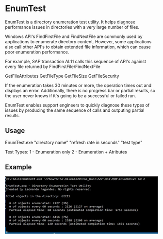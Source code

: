 # EnumTest

EnumTest is a directory enumeration test utility. It helps diagnose performance issues in directories with a very large number of files.

Windows API's FindFirstFile and FindNextFile are commonly used by applications to enumerate directory content. However, some applications also call other API's to obtain extended file information, which can cause poor enumeration performance.

For example, SAP transaction AL11 calls this sequence of API's against every file returned by FindFirstFile/FindNextFile

GetFileAttributes
GetFileType
GetFileSize
GetFileSecurity

If the enumeration takes 30 minutes or more, the operation times out and displays an error. Additionally, there is no progress bar or partial results, so the user never knows if it's going to be a successful or failed run.

EnumTest enables support engineers to quickly diagnose these types of issues by producing the same sequence of calls and outputing partial results.

## Usage

EnumTest.exe "directory name" "refresh rate in seconds" "test type"

Test Types:
  1 - Enumeration only
  2 - Enumeration + Atributes

## Example

![Alt text](screenshot1.png?raw=true "Image1")



